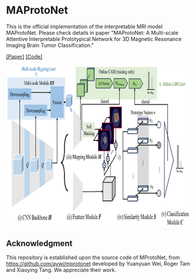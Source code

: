 # MAProtoNet
This is the official implementation of the interpretable MRI model MAProtoNet. Please check details in paper "MAProtoNet: A Multi-scale Attentive Interpretable Prototypical Network for 3D Magnetic Resonance Imaging Brain Tumor Classification."

[[Paper]]()
[[Code]](https://github.com/TUAT-Novice/maprotonet)

<img src="figures/framework.png" alt="Framework of MAProtoNet" width="901.8" height="441.45">



## Acknowledgment
This repository is established upon the source code of MProtoNet, from https://github.com/aywi/mprotonet developed by Yuanyuan Wei, Roger Tam and Xiaoying Tang. We appreciate their work.
